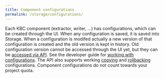 ```yaml
---
title: Component configurations
permalink: /storage/configurations/
---
```


Each KBC component (extractor, writer, ...) has configurations, which can be created through the UI. When
any configuration is saved, it is saved into Storage. When a configuration is modifed actually a new version of that
configuration is created and the old version is kept in history. Old configuration version cannot be accessed
through the UI yet, but they can be [accessed via API](http://docs.keboola.apiary.io/#reference/component-configurations/create-config). See the
developer guide for [working with configurations](https://developers.keboola.com/integrate/storage/api/configurations/).
The API also supports working [copying](http://docs.keboola.apiary.io/#reference/component-configurations/copy-configs/create-config)
and [rollbacking](http://docs.keboola.apiary.io/#reference/component-configurations/rollback-configs-versions/create-config) configurations.
Component configurations do not count towards your project quota.
